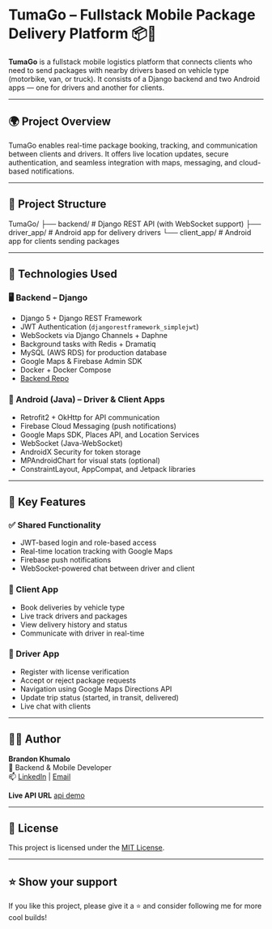 # TumaGo – Fullstack Mobile Package Delivery Platform 📦🚚

**TumaGo** is a fullstack mobile logistics platform that connects clients who need to send packages with nearby drivers based on vehicle type (motorbike, van, or truck). It consists of a Django backend and two Android apps — one for drivers and another for clients.

---

## 🌍 Project Overview

TumaGo enables real-time package booking, tracking, and communication between clients and drivers. It offers live location updates, secure authentication, and seamless integration with maps, messaging, and cloud-based notifications.

---

## 🧩 Project Structure

TumaGo/
├── backend/ # Django REST API (with WebSocket support)
├── driver_app/ # Android app for delivery drivers
└── client_app/ # Android app for clients sending packages

---

## 🔧 Technologies Used

### 🖥️ Backend – Django
- Django 5 + Django REST Framework
- JWT Authentication (`djangorestframework_simplejwt`)
- WebSockets via Django Channels + Daphne
- Background tasks with Redis + Dramatiq
- MySQL (AWS RDS) for production database
- Google Maps & Firebase Admin SDK
- Docker + Docker Compose
- [Backend Repo](https://github.com/Brandonkhumalo/Tuma_Go_backend)

### 📱 Android (Java) – Driver & Client Apps
- Retrofit2 + OkHttp for API communication
- Firebase Cloud Messaging (push notifications)
- Google Maps SDK, Places API, and Location Services
- WebSocket (Java-WebSocket)
- AndroidX Security for token storage
- MPAndroidChart for visual stats (optional)
- ConstraintLayout, AppCompat, and Jetpack libraries

---

## 🚀 Key Features

### ✅ Shared Functionality
- JWT-based login and role-based access
- Real-time location tracking with Google Maps
- Firebase push notifications
- WebSocket-powered chat between driver and client

### 👤 Client App
- Book deliveries by vehicle type
- Live track drivers and packages
- View delivery history and status
- Communicate with driver in real-time

### 🚚 Driver App
- Register with license verification
- Accept or reject package requests
- Navigation using Google Maps Directions API
- Update trip status (started, in transit, delivered)
- Live chat with clients

---

## 🙋‍♂️ Author

**Brandon Khumalo**  
🚀 Backend & Mobile Developer  
📫 [LinkedIn](https://www.linkedin.com/in/brandon-khumalo04) | [Email](mailto:brandonkhumz40@gmail.com)

**Live API URL**
[api demo](https://tumago.onrender.com/swagger/)

---

## 📄 License

This project is licensed under the [MIT License](LICENSE).

---

## ⭐️ Show your support

If you like this project, please give it a ⭐ and consider following me for more cool builds!

